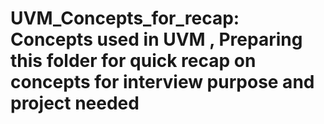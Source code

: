 # UVM_Concepts_for_recap: Concepts used in UVM , Preparing this folder for quick recap on concepts for interview purpose and project needed 
